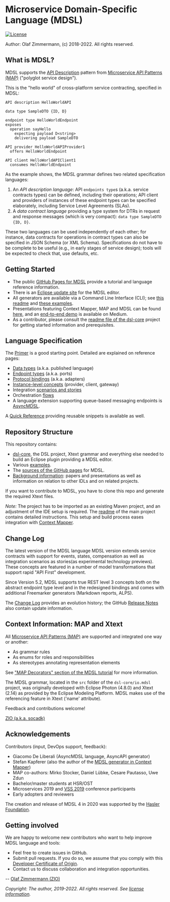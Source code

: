 Microservice Domain-Specific Language (MDSL)
============================================

[![License](https://img.shields.io/badge/License-Apache%202.0-blue.svg)](https://opensource.org/licenses/Apache-2.0)

<!--
[![Build Status](https://travis-ci.com/Microservice-API-Patterns/MDSL-Specification.svg?branch=master)](https://travis-ci.com/Microservice-API-Patterns/MDSL-Specification)
-->

Author: Olaf Zimmermann, (c) 2018-2022. All rights reserved.

## What is MDSL?

MDSL supports the [API Description](https://microservice-api-patterns.org/patterns/foundation/APIDescription) pattern from [Microservice API Patterns (MAP)](https://ozimmer.ch/patterns/2020/05/07/MAPMetaPost.html) ("polyglot service design"). 

This is the "hello world" of cross-platform service contracting, specified in MDSL: 

~~~
API description HelloWorldAPI

data type SampleDTO {ID, D} 

endpoint type HelloWorldEndpoint
exposes 
  operation sayHello 
    expecting payload D<string>  
    delivering payload SampleDTO

API provider HelloWorldAPIProvider1
  offers HelloWorldEndpoint

API client HelloWorldAPIClient1
  consumes HelloWorldEndpoint
~~~

As the example shows, the MDSL grammar defines two related specification languages:

1. An *API description language*: API `endpoints type`s (a.k.a. service contracts types) can be defined, including their operations; API client and providers of instances of these endpoint types can be specified elaborately, including Service Level Agreements (SLAs).
2. A *data contract language* providing a type system for DTRs in request and response messages (which is very compact): `data type SampleDTO {ID, D}`.

These two languages can be used independently of each other; for instance, data contracts for operations in contract types can also be specified in JSON Schema (or XML Schema). Specifications do not have to be complete to be useful (e.g., in early stages of service design); tools will be expected to check that, use defaults, etc. 


## Getting Started

* The public [GitHub Pages for MDSL](https://microservice-api-patterns.github.io/MDSL-Specification/) provide a tutorial and language reference information.
* There is an [Eclipse update site](https://microservice-api-patterns.github.io/MDSL-Specification/updates/) for the MDSL editor. 
* All generators are available via a Command Line Interface (CLI); see [this readme](./dsl-core/io.mdsl.cli/README.md) and [these examples](./examples/mdsl-standalone-example).
* Presentations featuring Context Mapper, MAP and MDSL can be found [here](https://ozimmer.ch/papers/), and an [end-to-end demo](https://medium.com/olzzio/domain-driven-service-design-with-context-mapper-and-mdsl-d5a0fc6091c2) is available on Medium.
* As a contributor, please consult the [readme file of the dsl-core](./dsl-core/README.md) project for getting started information and prerequisites.


## Language Specification 

The [Primer](https://microservice-api-patterns.github.io/MDSL-Specification/primer) is a good starting point. Detailed are explained on reference pages:

* [Data types](https://microservice-api-patterns.github.io/MDSL-Specification/datacontract) (a.k.a. published language)
* [Endpoint types](https://microservice-api-patterns.github.io/MDSL-Specification/servicecontract) (a.k.a. ports)
* [Protocol bindings](https://microservice-api-patterns.github.io/MDSL-Specification/bindings) (a.k.a. adapters)
* [Instance-level concepts](https://microservice-api-patterns.github.io/MDSL-Specification/optionalparts) (provider, client, gateway)
* Integration [scenarios and stories](https://microservice-api-patterns.github.io/MDSL-Specification/scenarios.html)
* Orchestration [flows](https://microservice-api-patterns.github.io/MDSL-Specification/flows.html)
* A language extension supporting queue-based messaging endpoints is [AsyncMDSL](https://microservice-api-patterns.github.io/MDSL-Specification/async-mdsl).

A [Quick Reference](https://microservice-api-patterns.github.io/MDSL-Specification/quickreference) providing reusable snippets is available as well.


## Repository Structure 

This repository contains:

* [dsl-core](dsl-core), the DSL project, Xtext grammar and everything else needed to build an Eclipse plugin providing a MDSL editor.
* Various [examples](examples).
* The [sources of the GitHub pages](docs) for MDSL.
* [Background information](background): papers and presentations as well as information on relation to other IDLs and on related projects.

If you want to contribute to MDSL, you have to clone this repo and generate the required Xtext files.

*Note:* The project has to be imported as an existing Maven project, and an adjustment of the IDE setup is required. The [readme](dsl-core/README.md) of the main project contains detailed instructions. This setup and build process eases integration with [Context Mapper](https://contextmapper.org/).


## Change Log

The latest version of the MDSL language MDSL version extends service contracts with support for events, states, compensation as well as integration scenarios as stories(as experimental technology previews). These concepts are featured in a number of model transformations that support rapid "API First" development.

Since Version 5.2, MDSL supports true REST level 3 concepts both on the abstract endpoint type level and in the redesigned bindings and comes with additional Freemarker generators (Markdown reports, ALPS).

The [Change Log](changelog.md) provides an evolution history; the GitHub [Release Notes](https://github.com/Microservice-API-Patterns/MDSL-Specification/releases) also contain update information.


## Context Information: MAP and Xtext

All [Microservice API Patterns (MAP)](https://microservice-api-patterns.org/) are supported and integrated one way or another:

* As grammar rules
* As enums for roles and responsibilities
* As stereotypes annotating representation elements

See ["MAP Decorators" section of the MDSL tutorial](https://microservice-api-patterns.github.io/MDSL-Specification/tutorial) for more information. 

The MDSL grammar, located in the `src` folder of the `dsl-core/io.mdsl` project, was originally developed with Eclipse Photon (4.8.0) and Xtext (2.14) as provided by the Eclipse Modeling Platform. MDSL makes use of the referencing feature in Xtext ('name' attribute).

Feedback and contributions welcome!

[ZIO (a.k.a. socadk)](https://ozimmer.ch/index.html)


##  Acknowledgements 

Contributors (input, DevOps support, feedback): 

* Giacomo De Liberali (AsyncMDSL language, AsyncAPI generator)
* Stefan Kapferer (also the author of the [MDSL generator in Context Mapper](https://contextmapper.org/docs/mdsl/))
* MAP co-authors: Mirko Stocker, Daniel Lübke, Cesare Pautasso, Uwe Zdun
* Bachelor/master students at HSR/OST  
* Microservices 2019 and [VSS 2019](https://www.computer.org/csdl/magazine/so/2020/01/08938118/1fUSO0QBDnW) conference participants 
* Early adopters and reviewers

The creation and release of MDSL 4 in 2020 was supported by the [Hasler Foundation](https://haslerstiftung.ch/en/welcome-to-the-hasler-foundation/).


## Getting involved 

We are happy to welcome new contributors who want to help improve MDSL language and tools:

* Feel free to create issues in GitHub.
* Submit pull requests. If you do so, we assume that you comply with this [Developer Certificate of Origin](https://developercertificate.org/).
* Contact us to discuss collaboration and integration opportunities.

<!-- 
Please review our contribution rules/code of conduct upfront. Thank you! 
https://github.com/TODO/blob/master/CONTRIBUTING.md
-->

-- [Olaf Zimmermann (ZIO)](https://ozimmer.ch)

*Copyright: The author, 2019-2022. All rights reserved. See [license information](/LICENSE).*
